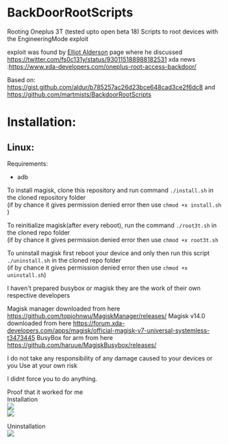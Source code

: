 # BackDoorRootScripts
Rooting Oneplus 3T (tested upto open beta 18)
Scripts to root devices with the EngineeringMode exploit

exploit was found by <a href="https://twitter.com/fs0c131y">Elliot Alderson</a>
page where he discussed https://twitter.com/fs0c131y/status/930115188988182531
xda news :https://www.xda-developers.com/oneplus-root-access-backdoor/

Based on: https://gist.github.com/aldur/b785257ac26d23bce648cad3ce2f6dc8
and https://github.com/martmists/BackdoorRootScripts

# Installation:

## Linux:

Requirements:

- adb

To install magisk, clone this repository and run command `./install.sh` in the cloned repository folder<br/>
(if by chance it gives permission denied error then use `chmod +x install.sh` )

To reinitialize magisk(after every reboot), run the command `./root3t.sh` in the cloned repo folder<br/>
(if by chance it gives permission denied error then use `chmod +x root3t.sh`

To uninstall magisk first reboot your device and only then run this script `./uninstall.sh` in the cloned repo folder<br/>
(if by chance it gives permission denied error then use `chmod +x uninstall.sh`)

I haven't prepared busybox or magisk they are the work of their own respective developers

Magisk manager downloaded from here https://github.com/topjohnwu/MagiskManager/releases/
Magisk v14.0 downloaded from here https://forum.xda-developers.com/apps/magisk/official-magisk-v7-universal-systemless-t3473445
BusyBox for arm from here https://github.com/haruue/MagiskBusybox/releases/

I do not take any responsibility of any damage caused to your devices or you
Use at your own risk

I didnt force you to do anything.

Proof that it worked for me<br/>
Installation<br/>
<img src="https://user-images.githubusercontent.com/16633152/32905137-25c45c36-cb1f-11e7-9cd0-f43c70d7235e.png"/>
<br/>
<img src="https://user-images.githubusercontent.com/16633152/32905166-3458b7ce-cb1f-11e7-90e5-0c8fed8698e5.png"/>

Uninstallation<br/>
<img src="https://user-images.githubusercontent.com/16633152/32905383-c933e7d8-cb1f-11e7-8b89-9dd7360731a6.png"/>
